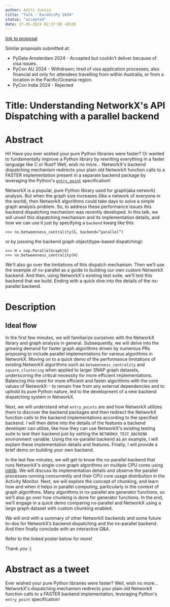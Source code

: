 ```yaml
---
author: Aditi Juneja
title: "Talk - EuroSciPy 2024"
status: "accepted"
date: 27-05-2024 02:37:00 +0530
---
```


[link to proposal](https://pretalx.com/euroscipy-2024/talk/QLVBYY/)

Similar proposals submitted at:

- PyData Amsterdam 2024 - Accepted but couldn't deliver because of visa issues.
- PyCon AU 2024 - Withdrawn; tired of visa application processes; also financial aid only for attendees travelling from within Australia, or from a location in the Pacific/Oceania region.
- PyCon India 2024 - Rejected

# Title: Understanding NetworkX's API Dispatching with a parallel backend

# Abstract

Hi! Have you ever wished your pure Python libraries were faster? Or wanted to fundamentally improve a Python library by rewriting everything in a faster language like C or Rust? Well, wish no more... NetworkX's backend dispatching mechanism redirects your plain old NetworkX function calls to a FASTER implementation present in a separate backend package by leveraging the Python's [`entry_point`](https://packaging.python.org/en/latest/specifications/entry-points) specification!

NetworkX is a popular, pure Python library used for graph(aka network) analysis. But when the graph size increases (like a network of everyone in the world), then NetworkX algorithms could take days to solve a simple graph analysis problem. So, to address these performance issues this backend dispatching mechanism was recently developed. In this talk, we will unveil this dispatching mechanism and its implementation details, and how we can use it just by specifying a `backend` kwarg like this:

    >>> nx.betweenness_centrality(G, backend=“parallel”)

or by passing the backend graph object(type-based dispatching):

    >>> H = nxp.ParallelGraph(G)
    >>> nx.betweenness_centrality(H)

We'll also go over the limitations of this dispatch mechanism. Then we’ll use the example of nx-parallel as a guide to building our own custom NetworkX backend. And then, using NetworkX's existing test suite, we'll test this backend that we build. Ending with a quick dive into the details of the nx-parallel backend.

# Description

## Ideal flow

In the first few minutes, we will familiarize ourselves with the NetworkX library and graph analysis in general. Subsequently, we will delve into the growing demand for faster graph algorithms driven by numerous PRs proposing to include parallel implementations for various algorithms in NetworkX. Moving on to a quick demo of the performance limitations of existing NetworkX algorithms such as `betweenness_centrality` and `square_clustering` when applied to larger SNAP graph datasets, underscoring the critical necessity for more efficient implementations. Balancing this need for more efficient and faster algorithms with the core values of NetworkX-- to remain free from any external dependencies and to uphold its pure Python nature, led to the development of a new backend dispatching system in NetworkX.

Next, we will understand what `entry_points` are and how NetworkX utilizes them to discover the backend packages and then redirect the NetworkX function calls to the backend implementations according to the specified backend. I will then delve into the details of the features a backend developer can utilize, like how they can use NetworkX's existing testing suite to test their backend just by setting the `NETWORKX_TEST_BACKEND` environment variable. Using the nx-parallel backend as an example, I will explain these implementation details and features. Finally, I will provide a brief demo on building your own backend.

In the last few minutes, we will get to know the nx-parallel backend that runs NetworkX's single-core graph algorithms on multiple CPU cores using [joblib](https://joblib.readthedocs.io/en/stable/generated/joblib.Parallel.html). We will discuss its implementation details and observe the parallel processes running concurrently and their CPU core usage distribution in the Activity Monitor. Next, we will explore the concept of chunking, and learn how and when it helps in parallel computing, particularly in the context of graph algorithms. Many algorithms in nx-parallel are generator functions, so we’ll also go over how chunking is done for generator functions. In the end, we’ll engage in a quick demo comparing nx-parallel and NetworkX using a large graph dataset with custom chunking enabled.

We will end with a summary of other NetworkX backends and some future to-dos for NetworkX’s backend dispatching and the nx-parallel backend. And then finally conclude with an interactive Q&A.

Refer to the linked poster below for more!

Thank you :)

# Abstract as a tweet

Ever wished your pure Python libraries were faster? Well, wish no more... NetworkX's dispatching mechanism redirects your plain old NetworkX function calls to a FASTER backend implementation, leveraging Python's `entry_point` specification!
